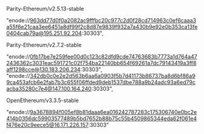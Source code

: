 Parity-Ethereum/v2.5.13-stable

"enode://963dd77d0f0a2082ac9fffbc20c977c2d0f28cd714963c0ef6caaa3a55f6e21caa3ee6451a8df99f2c8d87e9839f932a7a430b9e92e0b353ca13fe0404cab79a@195.251.92.204:30303",

Parity-Ethereum/v2.7.2-stable 

"enode://0fb17be7e259fee00d0c123c82dfd9cde74763683b7773a1d764a472436362c3031eac591721c02f754ba22140bb654f69261a7dc79143419a3ff8aff1298cce@130.183.206.234:30303",
"enode://342db0c0e2e2d563b6aa6a0903f5b7d41173b86737ba8d6bf86a99ca453afcb6e2fab7b3c655f06ffded9deb1537dbe788a9b24adc93a6ed79cacba35280c7e4@147.100.164.240:30303",

OpenEthereum/v3.3.5-stable

"enode://9a3678894f005ef8b81daaa6ea016242787283c175306740e0bc2e414b0356dc59903577489b5bd7652b88b75c55b4509865344eda62f061e4f476e20c9eece5@16.171.226.157:30303"
